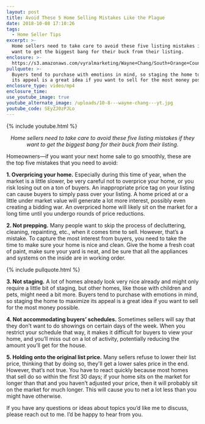 ```yaml
---
layout: post
title: Avoid These 5 Home Selling Mistakes Like the Plague
date: 2018-10-08 17:10:26
tags:
  - Home Seller Tips
excerpt: >-
  Home sellers need to take care to avoid these five listing mistakes if they
  want to get the biggest bang for their buck from their listing.
enclosure: >-
  https://s3.amazonaws.com/vyralmarketing/Wayne+Chang/South+Orange+County+Real+Estate-+Avoid+These+5+Home+Selling+Mistakes+Like+the+Plague.mp4
pullquote: >-
  Buyers tend to purchase with emotions in mind, so staging the home to maximize
  its appeal is a great idea if you want to sell for the most money possible.
enclosure_type: video/mp4
enclosure_time:
use_youtube_image: true
youtube_alternate_image: /uploads/10-8---wayne-chang---yt.jpg
youtube_code: SEyZJ0zPJLo
---
```


{% include youtube.html %}

<p style= "text-align: center;"><em>Home sellers need to take care to avoid these five listing mistakes if they want to get the biggest bang for their buck from their listing.</em></p>

Homeowners—if you want your next home sale to go smoothly, these are the top five mistakes that you need to avoid:

**1. Overpricing your home.** Especially during this time of year, when the market is a little slower, be very careful not to overprice your home, or you risk losing out on a ton of buyers. An inappropriate price tag on your listing can cause buyers to simply pass over your listing. A home priced at or a little under market value will generate a lot more interest, possibly even creating a bidding war. An overpriced home will likely sit on the market for a long time until you undergo rounds of price reductions.

**2. Not prepping.** Many people want to skip the process of decluttering, cleaning, repainting, etc., when it comes time to sell. However, that’s a mistake. To capture the most interest from buyers, you need to take the time to make sure your home is nice and clean. Give the home a fresh coat of paint, make sure your yard is neat, and be sure that all the appliances and systems on the inside are in working order.

{% include pullquote.html %}

**3. Not staging.** A lot of homes already look very nice already and might only require a little bit of staging, but other homes, like those with children and pets, might need a bit more. Buyers tend to purchase with emotions in mind, so staging the home to maximize its appeal is a great idea if you want to sell for the most money possible.

**4. Not accommodating buyers’ schedules.** Sometimes sellers will say that they don’t want to do showings on certain days of the week. When you restrict your schedule that way, it makes it difficult for buyers to view your home, and you’ll miss out on a lot of activity, potentially reducing the amount you’ll get for the house.

**5. Holding onto the original list price.** Many sellers refuse to lower their list price, thinking that by doing so, they'll get a lower sales price in the end. However, that’s not true. You have to react quickly because most homes that sell do so within the first 30 days; if your home sits on the market for longer than that and you haven’t adjusted your price, then it will probably sit on the market for much longer. This will cause you to net a lot less than you might have otherwise.

If you have any questions or ideas about topics you’d like me to discuss, please reach out to me. I’d be happy to hear from you.